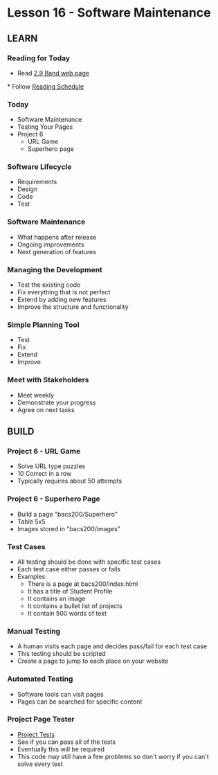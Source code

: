 # Lesson 16 - Software Maintenance

## LEARN

### Reading for Today
        
* Read <a target="_blank" 
href="https://learn.zybooks.com/zybook/UNCOBACS200SeamanFall2021/chapter/2/section/9">
2.9 Band web page
</a>
* Follow <a target="_blank" href="/course/bacs200/docs/ZybooksReading">Reading Schedule</a>


### Today
* Software Maintenance
* Testing Your Pages
* Project 6 
    - URL Game
    - Superhero page


### Software Lifecycle
* Requirements
* Design
* Code
* Test


### Software Maintenance
* What happens after release
* Ongoing improvements
* Next generation of features


### Managing the Development
* Test the existing code
* Fix everything that is not perfect
* Extend by adding new features
* Improve the structure and functionality


### Simple Planning Tool
* Test
* Fix
* Extend
* Improve


### Meet with Stakeholders 
* Meet weekly
* Demonstrate your progress
* Agree on next tasks



## BUILD

### Project 6 - URL Game
* Solve URL type puzzles
* 10 Correct in a row
* Typically requires about 50 attempts


### Project 6 - Superhero Page
* Build a page "bacs200/Superhero"
* Table 5x5
* Images stored in "bacs200/images"


### Test Cases
* All testing should be done with specific test cases
* Each test case either passes or fails
* Examples:
    * There is a page at bacs200/index.html
    * It has a title of Student Profile
    * It contains an image
    * It contains a bullet list of projects
    * It contain 500 words of text


### Manual Testing
* A human visits each page and decides pass/fail for each test case
* This testing should be scripted
* Create a page to jump to each place on your website


### Automated Testing
* Software tools can visit pages
* Pages can be searched for specific content


### Project Page Tester
* [Project Tests](https://shrinking-world.com/student/test)
* See if you can pass all of the tests
* Eventually this will be required
* This code may still have a few problems so don't worry if you can't solve every test


